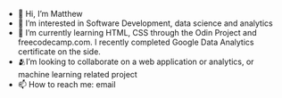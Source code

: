 - 👋 Hi, I’m Matthew 
- 👀 I’m interested in Software Development, data science and analytics
- 🌱 I’m currently learning HTML, CSS through the Odin Project and freecodecamp.com. I recently completed Google Data Analytics certificate on the side.
- 🫂I’m looking to collaborate on a web application or analytics, or machine learning related project
- 📫 How to reach me: email 

<!---
MatthewGerrior is a special ✨ repository because its `README.md` (this file) appears on your GitHub profile.
--->
